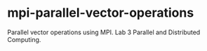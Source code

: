 # mpi-parallel-vector-operations
Parallel vector operations using MPI. Lab 3 Parallel and Distributed Computing.
